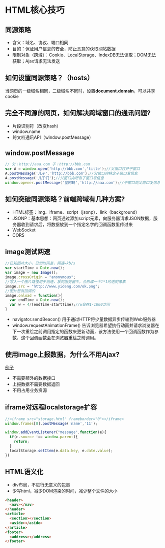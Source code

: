# HTML核心技巧

## 同源策略

* 含义：域名、协议、端口相同
* 目的：保证用户信息的安全，防止恶意的获取网站数据
* 限制对象（跨域）：Cookie、LocalStorage、IndexDB无法读取；DOM无法获取；Ajax请求无法发送

## 如何设置同源策略？（hosts）

当网页的一级域名相同，二级域名不同时，设置**document.domain**，可以共享cookie

## 完全不同源的网页，如何解决跨域窗口的通讯问题?

* 片段识别符（改变hash）
* window.name
* 跨文档通讯API（window.postMessage）

## window.postMessage

```javascript
// 父：http://aaa.com 子：http://bbb.com
var A = window.open('http://bbb.com','title');//父窗口打开子窗口
A.postMessage('儿子','http://bbb.com');//父窗口向特定子窗口发信息
A.postMessage('儿子们');//父窗口向所有子窗口发信息
window.opener.postMessage('皇阿玛','http://aaa.com');//子窗口向父窗口发信息
```

## 如何突破同源策略？前端跨域有几种方案?

* HTML标签：img、iframe、script（jsonp）、link（background）
* JSONP：基本思想：网页通过添加script元素，向服务器请求JSON数据，服务器收到请求后，将数据放到一个指定名字的回调函数里传过来
* WebSocket
* CORS

## image测试网速

```javascript
//已知图片大小，已知时间差，网速=kb/s
var startTime = Date.now();
var image = new Image();
image.crossOrigin = "anonymous";
//写入一个图片路径用于测速，放到服务器中，会形成一个1*1的透明像素
image.src = "http://www.yideng.com/ok.png";
//图片是有回调的
image.onload = function(){
  var endTime = Date.now();
  var w = 4/(endTime-startTime);//w会在1-1000之间
}
```

* navigator.sendBeacon() 用于通过HTTP将少量数据异步传输到Web服务器
* window.requestAnimationFrame() 告诉浏览器希望执行动画并请求浏览器在下一次重绘之前调用指定的函数来更新动画，该方法使用一个回调函数作为参数，这个回调函数会在浏览器重绘之前调用。

## 使用image上报数据，为什么不用Ajax?

[例子](https://gsp0.baidu.com/5aAHeD3nKhI2p27j8IqW0jdnxx1xbK/tb/pms/img/st.gif?ts=55w&t=time&sid=jktkesaqljy&dv=3&page=110_25&p=110&z_mapload_first_normal_cityindex=1691)

* 不需要额外的数据接口
* 上报数据不需要数据返回
* 不用占用业务资源

## iframe对远程localstorage扩容

```javascript
//<iframe src="storage.html" frameborder="0"></iframe>
window.frames[0].postMessage('name','11');
```

```javascript
window.addEventListener("message",function(e){
  if(e.source !== window.parent){
    return;
  }
  localStorage.setItem(e.data.key, e.date.value);
})
```

## HTML语义化

* div布局，不进行无意义的包裹
* 少写html，减少DOM渲染的时间，减少整个文件的大小

```html
<header>
  <nav></nav>
</header>
<article>
  <section></section>
  <aside></aside>
</article>
<footer>
  <address></address>
</footer>
```



